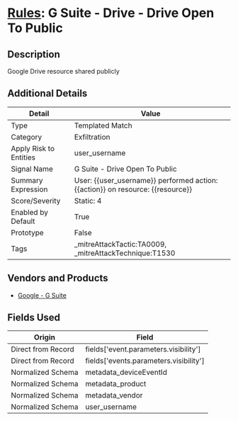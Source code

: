 # [Rules](README.md): G Suite - Drive - Drive Open To Public

## Description
Google Drive resource shared publicly

## Additional Details
|Detail|Value|
|----|----|
|Type|Templated Match|
|Category|Exfiltration|
|Apply Risk to Entities|user_username|
|Signal Name|G Suite - Drive Open To Public|
|Summary Expression|User: {{user_username}} performed action: {{action}} on resource: {{resource}}|
|Score/Severity|Static: 4|
|Enabled by Default|True|
|Prototype|False|
|Tags|_mitreAttackTactic:TA0009, _mitreAttackTechnique:T1530|
## Vendors and Products
- [Google - G Suite](../products/e73cd65a-7a4b-4ce9-9d73-e5d9c824c214.md)


## Fields Used

|Origin|Field|
|----|----|
|Direct from Record|fields['event.parameters.visibility']|
|Direct from Record|fields['events.parameters.visibility']|
|Normalized Schema|metadata_deviceEventId|
|Normalized Schema|metadata_product|
|Normalized Schema|metadata_vendor|
|Normalized Schema|user_username|


